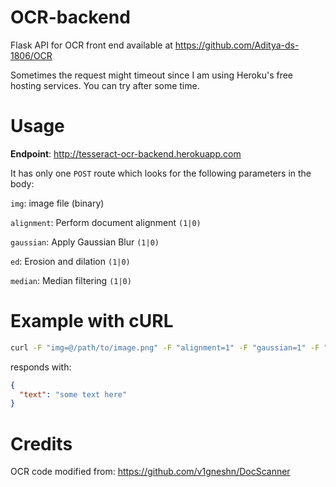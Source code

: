 # OCR-backend
Flask API for OCR front end available at https://github.com/Aditya-ds-1806/OCR

Sometimes the request might timeout since I am using Heroku's free hosting services. You can try after some time.

# Usage

**Endpoint**: http://tesseract-ocr-backend.herokuapp.com

It has only one `POST` route which looks for the following parameters in the body:

`img`: image file (binary)

`alignment`: Perform document alignment `(1|0)`

`gaussian`: Apply Gaussian Blur `(1|0)`

`ed`: Erosion and dilation `(1|0)`

`median`: Median filtering `(1|0)`

# Example with cURL

```bash
curl -F "img=@/path/to/image.png" -F "alignment=1" -F "gaussian=1" -F "ed=1" -F "median=0" http://tesseract-ocr-backend.herokuapp.com
```
responds with:

```json
{
  "text": "some text here"
}
```

# Credits
OCR code modified from: https://github.com/v1gneshn/DocScanner
